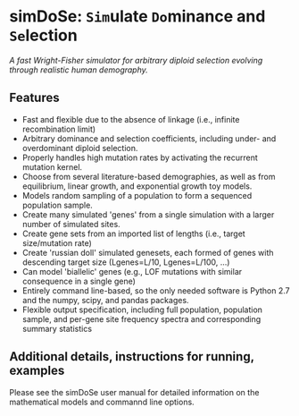 # simDoSe: `Sim`ulate `Do`minance and `Se`lection
*A fast Wright-Fisher simulator for arbitrary diploid selection evolving through realistic human demography.*

## Features
- Fast and flexible due to the absence of linkage (i.e., infinite recombination limit)
- Arbitrary dominance and selection coefficients, including under- and overdominant diploid selection.
- Properly handles high mutation rates by activating the recurrent mutation kernel.
- Choose from several literature-based demographies, as well as from equilibrium, linear growth, and exponential growth toy models.
- Models random sampling of a population to form a sequenced population sample. 
- Create many simulated 'genes' from a single simulation with a larger number of simulated sites.
- Create gene sets from an imported list of lengths (i.e., target size/mutation rate)
- Create 'russian doll' simulated genesets, each formed of genes with descending target size (Lgenes=L/10, Lgenes=L/100, ...)
- Can model 'biallelic' genes (e.g., LOF mutations with similar consequence in a single gene)
- Entirely command line-based, so the only needed software is Python 2.7 and the numpy, scipy, and pandas packages.
- Flexible output specification, including full population, population sample, and per-gene site frequency spectra and corresponding summary statistics

## Additional details, instructions for running, examples
Please see the simDoSe user manual for detailed information on the mathematical models and commannd line options.
